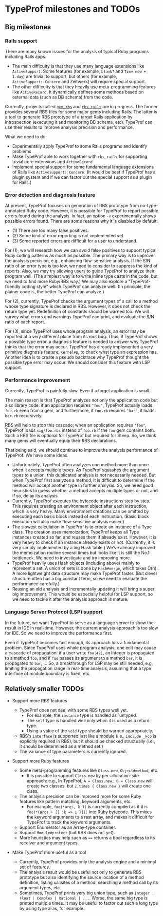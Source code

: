 # TypeProf milestones and TODOs

## Big milestones

### Rails support

There are many known issues for the analysis of typical Ruby programs including Rails apps.

* The main difficulty is that they use many language extensions like `ActiveSupport`.
  Some features (for example, `blank?` and `Time.now + 1.day`) are trivial to support,
  but others (for example, `ActiveSupport::Concern` and Zeitwerk) will require special support.
* The other difficulty is that they heavily use meta-programming features like `ActiveRecord`.
  It dynamically defines some methods based on external data (such as DB schema) from the code.

Currently, projects called [`gem_rbs`](https://github.com/ruby/gem_rbs) and [`rbs_rails`](https://github.com/pocke/rbs_rails) are in progress.
The former provides several RBS files for some major gems including Rails.
The latter is a tool to generate RBS prototype of a target Rails application by introspection (executing it and monitoring DB schema, etc).
TypeProf can use their results to improve analysis precision and performance.

What we need to do:

* Experimentally apply TypeProf to some Rails programs and identify problems
* Make TypeProf able to work together with `rbs_rails` for supporting trivial core extensions and `ActiveRecord`.
* Implement special support for some fundamental language extensions of Rails like `ActiveSupport::Concern`.
  (It would be best if TypeProf has a plugin system and if we can factor out the special support as a plugin for Rails.)

### Error detection and diagnosis feature

At present, TypeProf focuses on generation of RBS prototype from no-type-annotated Ruby code.
However, it is possible for TypeProf to report possible errors found during the analysis.
In fact, an option `-v` experimentally shows possible errors found.
There are some reasons why it is disabled by default:

* (1) There are too many false positives.
* (2) Some kind of error reporting is not implemented yet.
* (3) Some reported errors are difficult for a user to understand.

For (1), we will research how we can avoid false positives to support typical Ruby coding patterns as much as possible.
The primary way is to improve the analysis precision, e.g., enhancing flow-sensitive analysis.
If the S/N ratio of an error type is too low, we need to consider to suppress the kind of reports.
Also, we may try allowing users to guide TypeProf to analyze their program well.
(The simplest way is to write inline type casts in the code, but we need to find more Ruby/RBS way.)
We may also explore a "TypeProf-friendly coding style" which TypeProf can analyze well.
(In principle, the plainer code is, the better TypeProf can analyze.)

For (2), currently, TypeProf checks the argument types of a call to a method whose type signature is declared in RBS.
However, it does not check the return type yet. Redefinition of constants should be warned too.
We will survey what errors and warnings TypeProf can print, and evaluate the S/N ratio of each report.

For (3), since TypeProf uses whole program analysis, an error may be reported at a very different place from its root bug.
Thus, if TypeProf shows a possible type error, a diagnosis feature is needed to answer why TypeProf thinks that the error may occur.
TypeProf has already implemented a very primitive diagnosis feature, `Kernel#p`, to check what type an expression has.
Another idea is to create a pseudo backtrace why TypeProf thought the possible type error may occur.
We should consider this feature with LSP support.

### Performance improvement

Currently, TypeProf is painfully slow. Even if a target application is small.

The main reason is that TypeProf analyzes not only the application code but also library code:
if an application requires `"foo"`, TypeProf actually loads `foo.rb` even from a gem,
and furthermore, if `foo.rb` requires `"bar"`, it loads `bar.rb` recursively.

RBS will help to stop this cascade;
when an application requires `"foo"`, TypeProf loads `sig/foo.rbs` instead of `foo.rb` if the `foo` gem contains both.
Such a RBS file is optional for TypeProf but required for Steep.
So, we think many gems will eventually equip their RBS declarations.

That being said, we should continue to improve the analysis performance of TypeProf. We have some ideas.

* Unfortunately, TypeProf often analyzes one method more than once when it accepts multiple types.
  As TypeProf squashes the argument types to a union, this duplicated analysis is not necessarily needed.
  But when TypeProf first analyzes a method, it is difficult to determine if the method will accept another type in further analysis.
  So, we need good heuristics to guess whether a method accepts multiple types or not, and if so, delay its analysis.
* Currently, TypeProf executes the bytecode instructions step by step.
  This requires creating an environment object after each instruction, which is very heavy.
  Many environment creations can be omitted by executing each basic block instead of each instruction.
  (Basic block execution will also make flow-sensitive analysis easier.)
* The slowest calculation in TypeProf is to create an instance of a Type class.
  The creation uses memoization; TypeProf keeps all Type instances created so far, and reuses them if already exist.
  However, it is very heavy to check if an instance already exists or not.
  (Currently, it is very simply implemented by a big Hash table.)
  We've already improved the memoization routine several times but looks like it is still the No.1 bottleneck.
  We need to investigate and try improving more.
* TypeProf heavily uses Hash objects (including above) mainly to represent a set.
  A union of sets is done by `Hash#merge`, which takes O(n).
  A more lightweight data structure may make TypeProf faster.
  (But clever structure often has a big constant term, so we need to evaluate the performance carefully.)
* Reusing an old analysis and incrementally updating it will bring a super big improvement.
  This would be especially helpful for LSP support, so we need to tackle it after the analysis approach is mature.

### Language Server Protocol (LSP) support

In the future, we want TypeProf to serve as a language server to show the result in IDE in real-time.
However, the current analysis approach is too slow for IDE. So we need to improve the performance first.

Even if TypeProf becomes fast enough, its approach has a fundamental problem.
Since TypeProf uses whole program analysis, one edit may cause a cascade of propagation:
if a user write `foo(42)`, an Integer is propagated to a method `foo`,
and if `foo` passes its argument to a method `bar`, it is propagated to `bar`, ...
So, a breakthrough for LSP may be still needed, e.g, limiting the propagation range in real-time analysis,
assuming that a type interface of module boundary is fixed, etc.

## Relatively smaller TODOs

* Support more RBS features
  * TypeProf does not deal with some RBS types well yet.
    * For example, the `instance` type is handled as `untyped.
    * The `self` type is handled well only when it is used as a return type.
    * Using a value of the `void` type should be warned appropriately.
  * RBS's `interface` is supported just like a module (i.e., `include _Foo` is explicitly required in RBS),
    but it should be checked structually (i.e., it should be determined as a method set.)
  * The variance of type parameters is currently ignored.

* Support more Ruby features
  * Some meta-programming features like `Class.new`, `Object#method`, etc.
    * It is possible to support `Class.new` by per-allocation-site approach:
      e.g., In TypeProf, `A = Class.new; B = Class.new` will create two classes, but `2.times { Class.new }` will create one class.
  * The analysis precision can be improved more for some Ruby features like pattern matching, keyword arguments, etc.
    * For example, `foo(*args, k:1)` is currently compiled as if it is `foo(*(args + [{ :k => 1 }]))` into Ruby bytecode.
      This mixes the keyword arguments to a rest array, and makes it difficult for TypeProf to track the keyword arguments.
  * Support Enumerator as an Array-type container.
  * Support `Module#protect` (but RBS does not yet).
  * More heuristics may help such as `==` returns a bool regardless to its receiver and argument types.

* Make TypeProf more useful as a tool
  * Currently, TypeProf provides only the analysis engine and a minimal set of features.
  * The analysis result would be useful not only to generate RBS prototype
    but also identifying the source location of a method definition, listing callsites of a method,
    searching a method call by its argument types, etc.
  * Sometimes, TypeProf prints very big union type, such as `Integer | Float | Complex | Rational | ...`.
    Worse, the same big type is printed multiple times.
    It may be useful to factor out such a long type by using type alias, for example.

